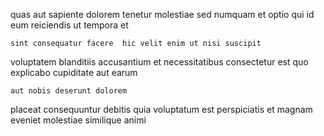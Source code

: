 <!--
title: Optimized bifurcated website
author: Meaghan
date: 2014-06-27-1107
link: 2014-06-27-1107-optimized-bifurcated-website
tags: [JQuery,Backbone,HTTP,SVG]
-->

quas aut sapiente dolorem tenetur molestiae sed numquam
et optio  qui id eum reiciendis ut
tempora et 
 	sint consequatur facere  hic velit enim ut nisi suscipit
voluptatem blanditiis accusantium et necessitatibus consectetur est quo explicabo
cupiditate aut earum
 	aut nobis deserunt dolorem
placeat consequuntur debitis quia voluptatum est perspiciatis
et magnam eveniet molestiae  similique animi